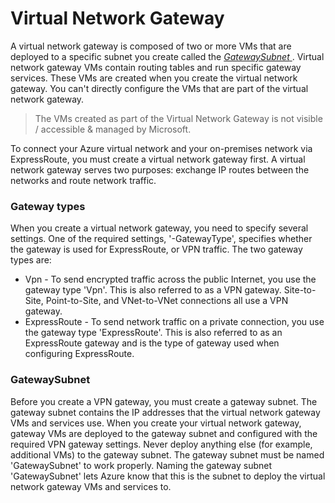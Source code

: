 # Virtual Network Gateway
A virtual network gateway is composed of two or more VMs that are deployed to a specific subnet you create called the <ins>*GatewaySubnet* </ins>. Virtual network gateway VMs contain routing tables and run specific gateway services. These VMs are created when you create the virtual network gateway. You can't directly configure the VMs that are part of the virtual network gateway. 

> The VMs created as part of the Virtual Network Gateway is not visible / accessible & managed by Microsoft.

To connect your Azure virtual network and your on-premises network via ExpressRoute, you must create a virtual network gateway first. A virtual network gateway serves two purposes: exchange IP routes between the networks and route network traffic.

### Gateway types
When you create a virtual network gateway, you need to specify several settings. One of the required settings, '-GatewayType', specifies whether the gateway is used for ExpressRoute, or VPN traffic. The two gateway types are:
* Vpn - To send encrypted traffic across the public Internet, you use the gateway type 'Vpn'. This is also referred to as a VPN gateway. Site-to-Site, Point-to-Site, and VNet-to-VNet connections all use a VPN gateway.
* ExpressRoute - To send network traffic on a private connection, you use the gateway type 'ExpressRoute'. This is also referred to as an ExpressRoute gateway and is the type of gateway used when configuring ExpressRoute.

### GatewaySubnet
Before you create a VPN gateway, you must create a gateway subnet. The gateway subnet contains the IP addresses that the virtual network gateway VMs and services use. When you create your virtual network gateway, gateway VMs are deployed to the gateway subnet and configured with the required VPN gateway settings. Never deploy anything else (for example, additional VMs) to the gateway subnet. The gateway subnet must be named 'GatewaySubnet' to work properly. Naming the gateway subnet 'GatewaySubnet' lets Azure know that this is the subnet to deploy the virtual network gateway VMs and services to.
